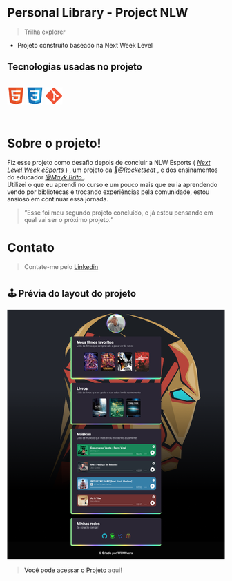 # Personal Library - Project NLW

> Trilha explorer

- Projeto construíto baseado na Next Week Level

## Tecnologias usadas no projeto

<div style="display: inline_block"><br>
  <img align="top" alt="Will-HTML" height="40" width="40" src="https://raw.githubusercontent.com/devicons/devicon/master/icons/html5/html5-original.svg">
  <img align="top" alt="Will-CSS" height="40" width="40" src="https://raw.githubusercontent.com/devicons/devicon/master/icons/css3/css3-original.svg">
  <img align="top" alt="Will-CSS" height="40" width="40" src="./.github/Git_icon.svg.png"> 
  </div>
  <br>
  <br>
  
# Sobre o projeto!
Fiz esse projeto como desafio depois de concluir a NLW Esports ( *[ Next Level Week eSports ](https://nextlevelweek.com/)* ) , um projeto da *[ 🚀@Rocketseat ](https://github.com/Rocketseat)* , e dos ensinamentos do educador *[ @Mayk Brito ](https://github.com/maykbrito)*.<br>
Utilizei o que eu aprendi no curso e um pouco mais que eu ia aprendendo vendo por bibliotecas e trocando experiências pela comunidade, estou ansioso em continuar essa jornada.<br>

><q>Esse foi meu segundo projeto concluído, e já estou pensando em qual vai ser o próximo projeto.</q>


# Contato
> Contate-me pelo <a href='https://www.linkedin.com/in/willy-oliveira-2542a0208/'>Linkedin<a><br>
#



  <h2>🕹️ Prévia do layout do projeto</h2>

   <p align="center">
       <img src="./.github/projeto1.png" largura=90%">
   </p>

> Você pode acessar o <a href=''>Projeto</a> aqui!